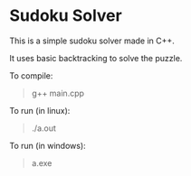 # Sudoku Solver

This is a simple sudoku solver made in C++.

It uses basic backtracking to solve the puzzle.

To compile:
> g++ main.cpp

To run (in linux):
> ./a.out

To run (in windows):
> a.exe
